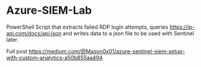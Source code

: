 # Azure-SIEM-Lab
PowerShell Script that extracts failed RDP login attempts, queries https://ip-api.com/docs/api:json and writes data to a json file to be used with Sentinel later.

Full post https://medium.com/@Mason0x01/azure-sentinel-siem-setup-with-custom-analytics-a50b855aa494


